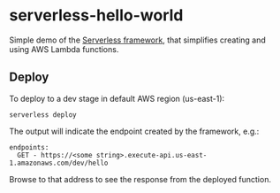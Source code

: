 # serverless-hello-world

Simple demo of the [Serverless framework](https://serverless.com/), that simplifies creating and using AWS Lambda functions.

## Deploy
To deploy to a dev stage in default AWS region (us-east-1):
```
serverless deploy
```

The output will indicate the endpoint created by the framework, e.g.:

```
endpoints:
  GET - https://<some string>.execute-api.us-east-1.amazonaws.com/dev/hello
```

Browse to that address to see the response from the deployed function.
